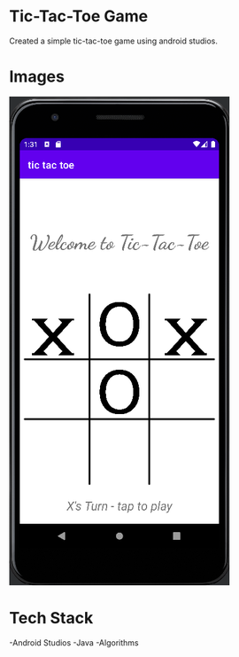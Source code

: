 # Tic-Tac-Toe Game
Created a simple tic-tac-toe game using android studios.

# Images
![Project IMG](tic-tac-toe.png)

# Tech Stack
-Android Studios
-Java
-Algorithms
